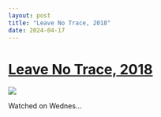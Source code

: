 ```yaml
---
layout: post
title: "Leave No Trace, 2018"
date: 2024-04-17
---
```


# [Leave No Trace, 2018](https://letterboxd.com/pavlesap/film/leave-no-trace/)

<p><img src="https://a.ltrbxd.com/resized/film-poster/3/7/6/0/4/1/376041-leave-no-trace-0-600-0-900-crop.jpg?v=f079c0c9bc" /></p> <p>Watched on Wednes...
